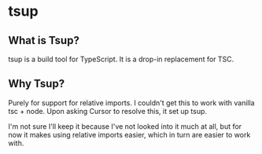 # tsup

## What is Tsup?

tsup is a build tool for TypeScript. It is a drop-in replacement for TSC.

## Why Tsup?

Purely for support for relative imports. I couldn't get this to work with vanilla tsc + node. Upon asking Cursor to resolve this, it set up tsup. 

I'm not sure I'll keep it because I've not looked into it much at all, but for now it makes using relative imports easier, which in turn are easier to work with.